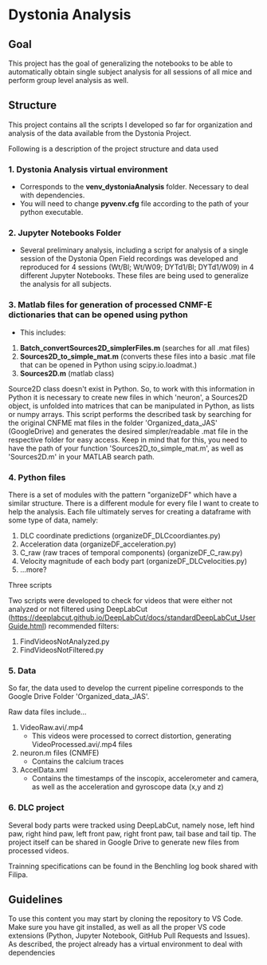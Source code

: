 # Dystonia Analysis

## Goal
This project has the goal of generalizing the notebooks to be able to automatically obtain single subject analysis for all sessions of all mice and perform group level analysis as well.

## Structure

This project contains all the scripts I developed so far for organization and analysis of the data available from the Dystonia Project.

Following is a description of the project structure and data used

### 1. Dystonia Analysis virtual environment
- Corresponds to the **venv_dystoniaAnalysis** folder. Necessary to deal with dependencies.
- You will need to change **pyvenv.cfg** file according to the path of your python executable.

### 2. Jupyter Notebooks Folder
- Several preliminary analysis, including a script for analysis of a single session of the Dystonia Open Field recordings was developed and reproduced for 4 sessions (Wt/Bl; Wt/W09; DYTd1/Bl; DYTd1/W09) in 4 different Jupyter Notebooks. These files are being used to generalize the analysis for all subjects.

### 3. Matlab files for generation of processed CNMF-E dictionaries that can be opened using python
- This includes:
1. **Batch_convertSources2D_simplerFiles.m** (searches for all .mat files)
2. **Sources2D_to_simple_mat.m** (converts these files into a basic .mat file that can be opened in Python using scipy.io.loadmat.)
3. **Sources2D.m** (matlab class)

Source2D class doesn't exist in Python. So, to work with this information in Python it is necessary to create new files in which 'neuron', a Sources2D object, is unfolded into matrices that can be manipulated in Python, as lists or numpy arrays. This script performs the described task by searching for the original CNFME mat files in the folder 'Organized_data_JAS' (GoogleDrive) and generates the desired simpler/readable .mat file in the respective folder for easy access. Keep in mind that for this, you need to have the path of your function 'Sources2D_to_simple_mat.m', as well as 'Sources2D.m' in your MATLAB search path.

### 4. Python files

There is a set of modules with the pattern "organizeDF" which have a similar structure. There is a different module for every file I want to create to help the analysis. Each file ultimately serves for creating a dataframe with some type of data, namely:
1. DLC coordinate predictions (organizeDF_DLCcoordiantes.py)
2. Acceleration data (organizeDF_acceleration.py)
3. C_raw (raw traces of temporal components) (organizeDF_C_raw.py)
4. Velocity magnitude of each body part (organizeDF_DLCvelocities.py)
5. ...more?

Three scripts

Two scripts were developed to check for videos that were either not analyzed or not filtered using DeepLabCut (https://deeplabcut.github.io/DeepLabCut/docs/standardDeepLabCut_UserGuide.html) recommended filters:
1. FindVideosNotAnalyzed.py
2. FindVideosNotFiltered.py

### 5. Data 

So far, the data used to develop the current pipeline corresponds to the Google Drive Folder 'Organized_data_JAS'. 

Raw data files include...
1. VideoRaw.avi/.mp4
    - This videos were processed to correct distortion, generating VideoProcessed.avi/.mp4 files
2. neuron.m files (CNMFE)
    - Contains the calcium traces
3. AccelData.xml
    - Contains the timestamps of the inscopix, accelerometer and camera, as well as the acceleration and gyroscope data (x,y and z)

### 6. DLC project

Several body parts were tracked using DeepLabCut, namely nose, left hind paw, right hind paw, left front paw, right front paw, tail base and tail tip.
The project itself can be shared in Google Drive to generate new files from processed videos.

Trainning specifications can be found in the Benchling log book shared with Filipa.

## Guidelines

To use this content you may start by cloning the repository to VS Code. Make sure you have git installed, as well as all the proper VS code extensions (Python, Jupyter Notebook, GitHub Pull Requests and Issues). As described, the project already has a virtual environment to deal with dependencies